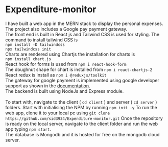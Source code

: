 # Expenditure-monitor
I have built a web app in the MERN stack to display the personal expenses.  The project also includes a Google pay payment gateway. <br>
The front end is built in React js and Tailwind CSS is used for styling. 
The command to install tailwind CSS is <br>
`npm install -D tailwindcss` <br>
`npx tailwindcss init` <br>
Charts are rendered using Chartjs the installation for charts is <br>
`npm install chart.js` <br>
React hook for forms is used from `npm i react-hook-form` <br>
The doughnut shape for chart is installed from `npm i react-chartjs-2` <br>
React redux is install as `npm i @reduxjs/toolkit` <br>
The gateway for google payment is implemented using google developer support as shown in the [documentation](https://www.npmjs.com/package/@google-pay/button-react). <br>
The backend is built using NodeJs and Express module.
<br><br>
To start with, navigate to the client ( `cd client` ) and server ( `cd server` ) folders. Start with initialising the NPM by running ` npm init -y `
To run the web app, clone it to your local pc using 
` git clone https://github.com/sid3934/Expenditure-monitor.git `
Once the repository is ready on the local server, navigate to the client folder and run the web app typing `npm start`. <br>
The database is Mongodb and it is hosted for free on the mongodb cloud server. <br>
